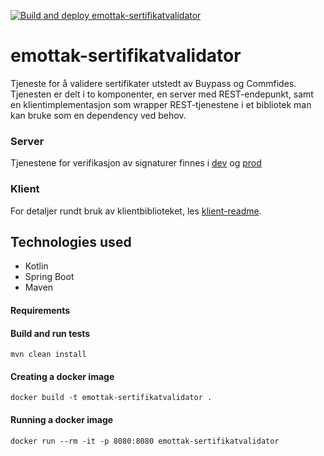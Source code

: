 [![Build and deploy emottak-sertifikatvalidator](https://github.com/navikt/emottak-sertifikatvalidator/actions/workflows/main.yaml/badge.svg?branch=master)](https://github.com/navikt/emottak-sertifikatvalidator/actions/workflows/main.yaml)

# emottak-sertifikatvalidator
Tjeneste for å validere sertifikater utstedt av Buypass og Commfides.
Tjenesten er delt i to komponenter, en server med REST-endepunkt, samt en klientimplementasjon som wrapper 
REST-tjenestene i et bibliotek man kan bruke som en dependency ved behov.

### Server
Tjenestene for verifikasjon av signaturer finnes i [dev](https://emottak-sertifikatvalidator.dev.intern.nav.no/internal/swagger-ui/index.html)
og [prod](https://emottak-sertifikatvalidator.intern.nav.no/internal/swagger-ui/index.html)

### Klient
For detaljer rundt bruk av klientbiblioteket, les [klient-readme](sertifikatvalidator-klient/README.md).
 

## Technologies used
* Kotlin
* Spring Boot
* Maven

#### Requirements


#### Build and run tests
`mvn clean install`

#### Creating a docker image
`docker build -t emottak-sertifikatvalidator .`

#### Running a docker image
`docker run --rm -it -p 8080:8080 emottak-sertifikatvalidator`


